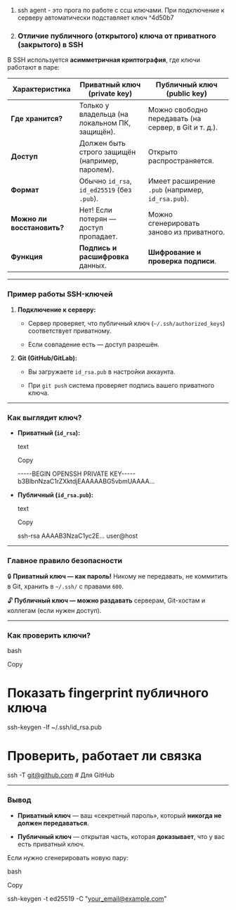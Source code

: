 1. ssh agent - это прога по работе с ссш ключами. При подключение к серверу автоматически подставляет ключ  ^4d50b7
2. ### **Отличие публичного (открытого) ключа от приватного (закрытого) в SSH**

В SSH используется **асимметричная криптография**, где ключи работают в паре:

|Характеристика|**Приватный ключ (private key)**|**Публичный ключ (public key)**|
|---|---|---|
|**Где хранится?**|Только у владельца (на локальном ПК, защищён).|Можно свободно передавать (на сервер, в Git и т. д.).|
|**Доступ**|Должен быть строго защищён (например, паролем).|Открыто распространяется.|
|**Формат**|Обычно `id_rsa`, `id_ed25519` (без `.pub`).|Имеет расширение `.pub` (например, `id_rsa.pub`).|
|**Можно ли восстановить?**|Нет! Если потерян — доступ пропадает.|Можно сгенерировать заново из приватного.|
|**Функция**|**Подпись и расшифровка** данных.|**Шифрование и проверка подписи**.|

---

### **Пример работы SSH-ключей**

1. **Подключение к серверу:**
    
    - Сервер проверяет, что публичный ключ (`~/.ssh/authorized_keys`) соответствует приватному.
        
    - Если совпадение есть — доступ разрешён.
        
2. **Git (GitHub/GitLab):**
    
    - Вы загружаете `id_rsa.pub` в настройки аккаунта.
        
    - При `git push` система проверяет подпись вашего приватного ключа.
        

---

### **Как выглядит ключ?**

- **Приватный (`id_rsa`):**
    
    text
    
    Copy
    
    -----BEGIN OPENSSH PRIVATE KEY-----
    b3BlbnNzaC1rZXktdjEAAAAABG5vbmUAAAA...
    
- **Публичный (`id_rsa.pub`):**
    
    text
    
    Copy
    
    ssh-rsa AAAAB3NzaC1yc2E... user@host
    

---

### **Главное правило безопасности**

🔒 **Приватный ключ — как пароль!** Никому не передавать, не коммитить в Git, хранить в `~/.ssh/` с правами `600`.

🔓 **Публичный ключ — можно раздавать** серверам, Git-хостам и коллегам (если нужен доступ).

---

### **Как проверить ключи?**

bash

Copy

# Показать fingerprint публичного ключа
ssh-keygen -lf ~/.ssh/id_rsa.pub

# Проверить, работает ли связка
ssh -T git@github.com  # Для GitHub

---

### **Вывод**

- **Приватный ключ** — ваш «секретный пароль», который **никогда не должен передаваться**.
    
- **Публичный ключ** — открытая часть, которая **доказывает**, что у вас есть приватный ключ.
    

Если нужно сгенерировать новую пару:

bash

Copy

ssh-keygen -t ed25519 -C "your_email@example.com"